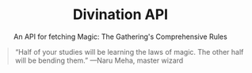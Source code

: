 <p align="center">
  <h1 align="center">Divination API</h1>
  <p align="center">An API for fetching Magic: The Gathering's Comprehensive Rules</p>
</p>

> “Half of your studies will be learning the laws of magic. The other half will be bending them.”
—Naru Meha, master wizard
